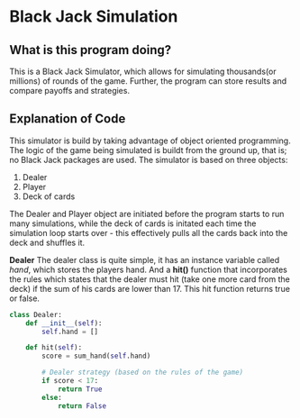 # Black Jack Simulation

## What is this program doing? 

This is a Black Jack Simulator, which allows for simulating thousands(or millions) of rounds of the game. Further, the program can store results and compare payoffs and strategies. 


## Explanation of Code
This simulator is build by taking advantage of object oriented programming. The logic of the game being simulated is buildt from the ground up, that is; no Black Jack packages are used. The simulator is based on three objects:

1. Dealer 
1. Player 
1. Deck of cards

The Dealer and Player object are initiated before the program starts to run many simulations, while the deck of cards is initated each time the simulation loop starts over - this effectively pulls all the cards back into the deck and shuffles it. 

**Dealer**
The dealer class is quite simple, it has an instance variable called *hand*, which stores the players hand. And a **hit()** function that incorporates the rules which states that the dealer must hit (take one more card from the deck) if the sum of his cards are lower than 17. This hit function returns true or false. 

```python
class Dealer:
    def __init__(self):
        self.hand = []

    def hit(self):
        score = sum_hand(self.hand)

        # Dealer strategy (based on the rules of the game)
        if score < 17:
            return True
        else:
            return False

```
